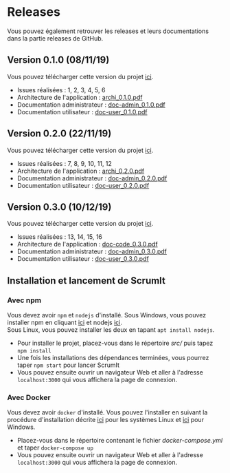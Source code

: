 # Releases

Vous pouvez également retrouver les releases et leurs documentations dans la partie releases de GitHub. 

## Version 0.1.0 (08/11/19)
Vous pouvez télécharger cette version du projet [ici](https://github.com/wassblack/CDP_Release/archive/v0.1.0.zip).
* Issues réalisées : 1, 2, 3, 4, 5, 6
* Architecture de l'application : [archi_0.1.0.pdf](https://github.com/wassblack/CDP_Release/files/3927468/app-archi.pdf)
* Documentation administrateur : [doc-admin_0.1.0.pdf](https://github.com/wassblack/CDP_Release/files/3927469/doc-admin.pdf)
* Documentation utilisateur : [doc-user_0.1.0.pdf](https://github.com/wassblack/CDP_Release/files/3927467/doc-user.pdf)

## Version 0.2.0 (22/11/19)
Vous pouvez télécharger cette version du projet [ici](https://github.com/wassblack/CDP_Release/archive/0.2.0.zip).
* Issues réalisées : 7, 8, 9, 10, 11, 12
* Architecture de l'application : [archi_0.2.0.pdf](https://github.com/wassblack/CDP_Release/files/3927517/app-archi_v0.2.0.pdf)
* Documentation administrateur : [doc-admin_0.2.0.pdf](https://github.com/wassblack/CDP_Release/files/3927516/doc-admin_v0.2.0.pdf)
* Documentation utilisateur : [doc-user_0.2.0.pdf](https://github.com/wassblack/CDP_Release/files/3927518/doc-user_v0.2.0.pdf)

## Version 0.3.0 (10/12/19)
Vous pouvez télécharger cette version du projet [ici](https://github.com/wassblack/CDP_Release/archive/0.3.0.zip).
* Issues réalisées : 13, 14, 15, 16
* Architecture de l'application : [doc-code_0.3.0.pdf](https://github.com/wassblack/CDP_Release/files/3944592/doc-code_v0.3.0.pdf)
* Documentation administrateur : [doc-admin_0.3.0.pdf](https://github.com/wassblack/CDP_Release/files/3944594/doc-admin_v0.3.0.pdf)
* Documentation utilisateur : [doc-user_0.3.0.pdf](https://github.com/wassblack/CDP_Release/files/3944595/doc-user_v0.3.0.pdf)

## Installation et lancement de ScrumIt

### Avec npm 
Vous devez avoir `npm` et `nodejs` d'installé. Sous Windows, vous pouvez installer npm en cliquant [ici](https://www.npmjs.com/get-npm) et nodejs [ici](https://nodejs.org/en/download/).<br>
Sous Linux, vous pouvez installer les deux en tapant `apt install nodejs`.

* Pour installer le projet, placez-vous dans le répertoire *src/* puis tapez `npm install`
* Une fois les installations des dépendances terminées, vous pourrez taper `npm start` pour lancer ScrumIt
* Vous pouvez ensuite ouvrir un navigateur Web et aller à l'adresse `localhost:3000` qui vous affichera la page de connexion.

### Avec Docker

Vous devez avoir `docker` d'installé.  Vous pouvez l'installer en suivant la procédure d'installation décrite [ici](https://docs.docker.com/install/linux/docker-ce/ubuntu/) pour les systèmes Linux et [ici](https://docs.docker.com/docker-for-windows/install/) pour Windows.

* Placez-vous dans le répertoire contenant le fichier *docker-compose.yml* et taper `docker-compose up`
* Vous pouvez ensuite ouvrir un navigateur Web et aller à l'adresse `localhost:3000` qui vous affichera la page de connexion.
